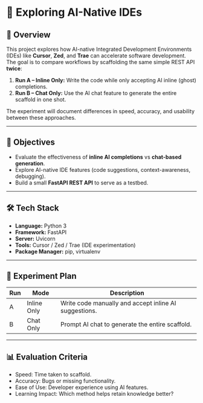 # 🚀 Exploring AI-Native IDEs

## 📖 Overview
This project explores how AI-native Integrated Development Environments (IDEs) like **Cursor**, **Zed**, and **Trae** can accelerate software development.  
The goal is to compare workflows by scaffolding the same simple REST API **twice**:  
1. **Run A – Inline Only:** Write the code while only accepting AI inline (ghost) completions.  
2. **Run B – Chat Only:** Use the AI chat feature to generate the entire scaffold in one shot.  

The experiment will document differences in speed, accuracy, and usability between these approaches.

---

## 🎯 Objectives
- Evaluate the effectiveness of **inline AI completions** vs **chat-based generation**.
- Explore AI-native IDE features (code suggestions, context-awareness, debugging).
- Build a small **FastAPI REST API** to serve as a testbed.

---

## 🛠️ Tech Stack
- **Language:** Python 3
- **Framework:** FastAPI
- **Server:** Uvicorn
- **Tools:** Cursor / Zed / Trae (IDE experimentation)
- **Package Manager:** pip, virtualenv

---

## 📌 Experiment Plan

| Run | Mode        | Description                                           |
| --- | ----------- | ----------------------------------------------------- |
| A   | Inline Only | Write code manually and accept inline AI suggestions. |
| B   | Chat Only   | Prompt AI chat to generate the entire scaffold.       |

---
## 📊 Evaluation Criteria

- Speed: Time taken to scaffold.
- Accuracy: Bugs or missing functionality.
- Ease of Use: Developer experience using AI features.
- Learning Impact: Which method helps retain knowledge better?
